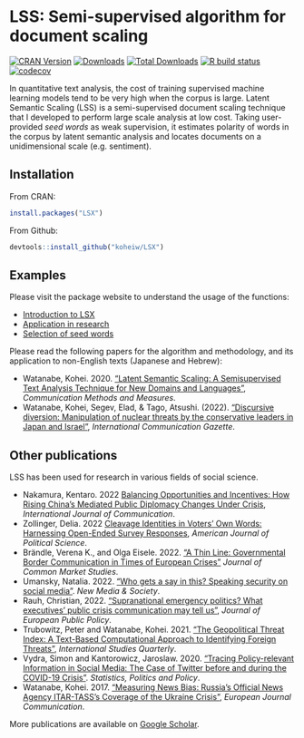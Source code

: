 
# LSS: Semi-supervised algorithm for document scaling

<!-- badges: start -->

[![CRAN
Version](https://www.r-pkg.org/badges/version/LSX)](https://CRAN.R-project.org/package=LSX)
[![Downloads](https://cranlogs.r-pkg.org/badges/LSX)](https://CRAN.R-project.org/package=LSX)
[![Total
Downloads](https://cranlogs.r-pkg.org/badges/grand-total/LSX?color=orange)](https://CRAN.R-project.org/package=LSX)
[![R build
status](https://github.com/koheiw/LSX/workflows/R-CMD-check/badge.svg)](https://github.com/koheiw/LSX/actions)
[![codecov](https://codecov.io/gh/koheiw/LSX/branch/master/graph/badge.svg)](https://app.codecov.io/gh/koheiw/LSX)
<!-- badges: end -->

In quantitative text analysis, the cost of training supervised machine
learning models tend to be very high when the corpus is large. Latent
Semantic Scaling (LSS) is a semi-supervised document scaling technique
that I developed to perform large scale analysis at low cost. Taking
user-provided *seed words* as weak supervision, it estimates polarity of
words in the corpus by latent semantic analysis and locates documents on
a unidimensional scale (e.g. sentiment).

## Installation

From CRAN:

``` r
install.packages("LSX")
```

From Github:

``` r
devtools::install_github("koheiw/LSX")
```

## Examples

Please visit the package website to understand the usage of the
functions:

- [Introduction to
  LSX](https://koheiw.github.io/LSX/articles/pkgdown/basic.html)
- [Application in
  research](https://koheiw.github.io/LSX/articles/pkgdown/research.html)
- [Selection of seed
  words](https://koheiw.github.io/LSX/articles/pkgdown/seedwords.html)

Please read the following papers for the algorithm and methodology, and
its application to non-English texts (Japanese and Hebrew):

- Watanabe, Kohei. 2020. [“Latent Semantic Scaling: A Semisupervised
  Text Analysis Technique for New Domains and
  Languages”](https://www.tandfonline.com/doi/full/10.1080/19312458.2020.1832976),
  *Communication Methods and Measures*.
- Watanabe, Kohei, Segev, Elad, & Tago, Atsushi. (2022). [“Discursive
  diversion: Manipulation of nuclear threats by the conservative leaders
  in Japan and
  Israel”](https://journals.sagepub.com/doi/full/10.1177/17480485221097967),
  *International Communication Gazette*.

## Other publications

LSS has been used for research in various fields of social science.

- Nakamura, Kentaro. 2022 [Balancing Opportunities and Incentives: How
  Rising China’s Mediated Public Diplomacy Changes Under
  Crisis](https://ijoc.org/index.php/ijoc/article/view/18676/3968),
  *International Journal of Communication*.
- Zollinger, Delia. 2022 [Cleavage Identities in Voters’ Own Words:
  Harnessing Open-Ended Survey
  Responses](https://onlinelibrary.wiley.com/doi/10.1111/ajps.12743),
  *American Journal of Political Science*.
- Brändle, Verena K., and Olga Eisele. 2022. [“A Thin Line: Governmental
  Border Communication in Times of European
  Crises”](https://onlinelibrary.wiley.com/doi/full/10.1111/jcms.13398)
  *Journal of Common Market Studies*.
- Umansky, Natalia. 2022. [“Who gets a say in this? Speaking security on
  social
  media”](https://journals.sagepub.com/doi/10.1177/14614448221111009).
  *New Media & Society*.
- Rauh, Christian, 2022. [“Supranational emergency politics? What
  executives’ public crisis communication may tell
  us”](https://www.tandfonline.com/doi/full/10.1080/13501763.2021.1916058),
  *Journal of European Public Policy*.
- Trubowitz, Peter and Watanabe, Kohei. 2021. [“The Geopolitical Threat
  Index: A Text-Based Computational Approach to Identifying Foreign
  Threats”](https://academic.oup.com/isq/advance-article/doi/10.1093/isq/sqab029/6278490),
  *International Studies Quarterly*.
- Vydra, Simon and Kantorowicz, Jaroslaw. 2020. [“Tracing
  Policy-relevant Information in Social Media: The Case of Twitter
  before and during the COVID-19
  Crisis”](https://www.degruyter.com/document/doi/10.1515/spp-2020-0013/html).
  *Statistics, Politics and Policy*.
- Watanabe, Kohei. 2017. [“Measuring News Bias: Russia’s Official News
  Agency ITAR-TASS’s Coverage of the Ukraine
  Crisis”](http://journals.sagepub.com/eprint/TBc9miIc89njZvY3gyAt/full),
  *European Journal Communication*.

More publications are available on [Google
Scholar](https://scholar.google.com/scholar?oi=bibs&hl=en&cites=5312969973901591795).
